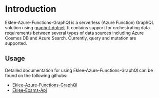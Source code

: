 # Introduction
Eklee-Azure-Functions-GraphQl is a serverless (Azure Function) GraphQL solution using [graphql-dotnet](https://github.com/graphql-dotnet/graphql-dotnet). It contains support for orchestrating data requirements between several types of data sources including Azure Cosmos DB and Azure Search. Currently, query and mutation are supported.

## Usage
Detailed documentation for using Eklee-Azure-Functions-GraphQl can be found on the following githubs:

* [Eklee-Azure-Functions-GraphQl](https://github.com/seekdavidlee/Eklee-Azure-Functions-GraphQl/)
* [Eklee-Exams-Api](https://github.com/seekdavidlee/Eklee-Exams-Api)
